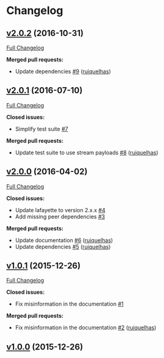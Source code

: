 # Changelog

## [v2.0.2](https://github.com/ruiquelhas/fischbacher/tree/v2.0.2) (2016-10-31)
[Full Changelog](https://github.com/ruiquelhas/fischbacher/compare/v2.0.1...v2.0.2)

**Merged pull requests:**

- Update dependencies [\#9](https://github.com/ruiquelhas/fischbacher/pull/9) ([ruiquelhas](https://github.com/ruiquelhas))

## [v2.0.1](https://github.com/ruiquelhas/fischbacher/tree/v2.0.1) (2016-07-10)
[Full Changelog](https://github.com/ruiquelhas/fischbacher/compare/v2.0.0...v2.0.1)

**Closed issues:**

- Simplify test suite [\#7](https://github.com/ruiquelhas/fischbacher/issues/7)

**Merged pull requests:**

- Update test suite to use stream payloads [\#8](https://github.com/ruiquelhas/fischbacher/pull/8) ([ruiquelhas](https://github.com/ruiquelhas))

## [v2.0.0](https://github.com/ruiquelhas/fischbacher/tree/v2.0.0) (2016-04-02)
[Full Changelog](https://github.com/ruiquelhas/fischbacher/compare/v1.0.1...v2.0.0)

**Closed issues:**

- Update lafayette to version 2.x.x [\#4](https://github.com/ruiquelhas/fischbacher/issues/4)
- Add missing peer dependencies [\#3](https://github.com/ruiquelhas/fischbacher/issues/3)

**Merged pull requests:**

- Update documentation [\#6](https://github.com/ruiquelhas/fischbacher/pull/6) ([ruiquelhas](https://github.com/ruiquelhas))
- Update dependencies [\#5](https://github.com/ruiquelhas/fischbacher/pull/5) ([ruiquelhas](https://github.com/ruiquelhas))

## [v1.0.1](https://github.com/ruiquelhas/fischbacher/tree/v1.0.1) (2015-12-26)
[Full Changelog](https://github.com/ruiquelhas/fischbacher/compare/v1.0.0...v1.0.1)

**Closed issues:**

- Fix misinformation in the documentation [\#1](https://github.com/ruiquelhas/fischbacher/issues/1)

**Merged pull requests:**

- Fix misinformation in the documentation [\#2](https://github.com/ruiquelhas/fischbacher/pull/2) ([ruiquelhas](https://github.com/ruiquelhas))

## [v1.0.0](https://github.com/ruiquelhas/fischbacher/tree/v1.0.0) (2015-12-26)
